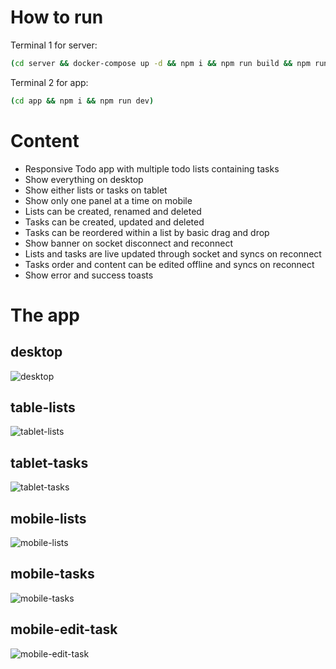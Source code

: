# How to run

Terminal 1 for server:
```bash
(cd server && docker-compose up -d && npm i && npm run build && npm run start)
```

Terminal 2 for app:
```bash
(cd app && npm i && npm run dev)
```

# Content

- Responsive Todo app with multiple todo lists containing tasks
- Show everything on desktop
- Show either lists or tasks on tablet
- Show only one panel at a time on mobile
- Lists can be created, renamed and deleted
- Tasks can be created, updated and deleted
- Tasks can be reordered within a list by basic drag and drop
- Show banner on socket disconnect and reconnect
- Lists and tasks are live updated through socket and syncs on reconnect
- Tasks order and content can be edited offline and syncs on reconnect
- Show error and success toasts

# The app

## desktop
![desktop](./appImages/desktop.png)
## table-lists
![tablet-lists](./appImages/tablet-lists.png)
## tablet-tasks
![tablet-tasks](./appImages/tablet-tasks.png)
## mobile-lists
![mobile-lists](./appImages/mobile-lists.png)
## mobile-tasks
![mobile-tasks](./appImages/mobile-tasks.png)
## mobile-edit-task
![mobile-edit-task](./appImages/mobile-edit-task.png)